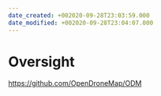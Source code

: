 ```yaml
---
date_created: +002020-09-28T23:03:59.000
date_modified: +002020-09-28T23:04:07.000
---
```


# Oversight

https://github.com/OpenDroneMap/ODM
